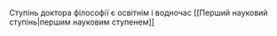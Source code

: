 Ступінь доктора філософії є освітнім і водночас [[Перший науковий ступінь|першим науковим ступенем]] 

